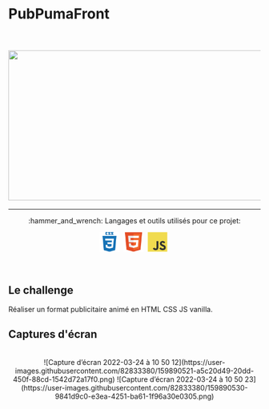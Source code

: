 # PubPumaFront

<header><link rel="stylesheet" href="https://cdn.jsdelivr.net/gh/devicons/devicon@v2.14.0/devicon.min.css"></header>

                                                                                                                            
                                                                                                                  
<div align="center">
  <img src="https://media.giphy.com/media/mUtfRO0EkV7fZyTs0G/giphy.gif" width="600" height="300"/>
</div>
                                                                         
<hr/>
<div align="center">
:hammer_and_wrench: Langages et outils utilisés pour ce projet:
<div>

  <img src="https://github.com/devicons/devicon/blob/master/icons/css3/css3-plain-wordmark.svg"  title="CSS3" alt="CSS" width="40" height="40"/>&nbsp;
  <img src="https://github.com/devicons/devicon/blob/master/icons/html5/html5-original.svg" title="HTML5" alt="HTML" width="40" height="40"/>&nbsp;
  <img src="https://github.com/devicons/devicon/blob/master/icons/javascript/javascript-original.svg" title="JavaScript" alt="JavaScript" width="40" height="40"/>&nbsp;

</div>
</div>


<br/>
<h2> Le challenge </h2>

<p>Réaliser un format publicitaire animé en HTML CSS JS vanilla.</p>

<h2>Captures d'écran</h2>

</br>
<div align="center">
  ![Capture d’écran 2022-03-24 à 10 50 12](https://user-images.githubusercontent.com/82833380/159890521-a5c20d49-20dd-450f-88cd-1542d72a17f0.png)
![Capture d’écran 2022-03-24 à 10 50 23](https://user-images.githubusercontent.com/82833380/159890530-9841d9c0-e3ea-4251-ba61-1f96a30e0305.png)
</div>
